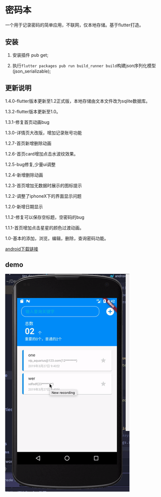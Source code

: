 # 密码本

一个用于记录密码的简单应用，不联网，仅本地存储。基于flutter打造。

## 安装

1. 安装插件 pub get;

2. 执行`flutter packages pub run build_runner build`构建json序列化模型(json_serializable);

## 更新说明
1.4.0-flutter版本更新至1.2正式版，本地存储由文本文件改为sqlite数据库。

1.3.2-flutter版本更新至1.0。

1.3.1-修复首页动画bug

1.3.0-详情页大改版，增加记录账号功能

1.2.7-首页新增删除动画

1.2.6-首页card增加点击水波纹效果。

1.2.5-bug修复,少量ui调整

1.2.4-新增删除动画

1.2.3-首页增加无数据时展示的图标提示

1.2.2-调整了iphoneX下的界面显示问题

1.2.0-新增日期显示

1.1.2-修复可以保存空标题，空密码的bug

1.1.1-首页增加点击星星的颜色过渡动画。

1.0-基本的添加，浏览，编辑，删除，查询密码功能。

[android下载链接](https://github.com/Hades-li/flutter_password/releases/download/1.3.2/app-release.apk)


## demo

![image](https://github.com/Hades-li/flutter_password/blob/master/demo.gif)
